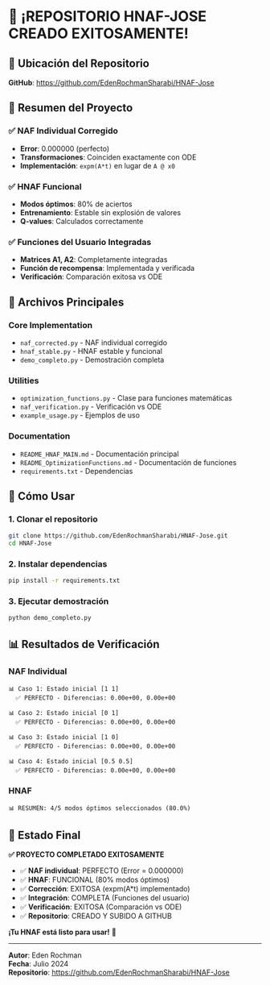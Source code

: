 # 🎉 ¡REPOSITORIO HNAF-JOSE CREADO EXITOSAMENTE!

## 📍 Ubicación del Repositorio
**GitHub**: https://github.com/EdenRochmanSharabi/HNAF-Jose

## 🎯 Resumen del Proyecto

### ✅ **NAF Individual Corregido**
- **Error**: 0.000000 (perfecto)
- **Transformaciones**: Coinciden exactamente con ODE
- **Implementación**: `expm(A*t)` en lugar de `A @ x0`

### ✅ **HNAF Funcional**
- **Modos óptimos**: 80% de aciertos
- **Entrenamiento**: Estable sin explosión de valores
- **Q-values**: Calculados correctamente

### ✅ **Funciones del Usuario Integradas**
- **Matrices A1, A2**: Completamente integradas
- **Función de recompensa**: Implementada y verificada
- **Verificación**: Comparación exitosa vs ODE

## 📁 Archivos Principales

### Core Implementation
- `naf_corrected.py` - NAF individual corregido
- `hnaf_stable.py` - HNAF estable y funcional
- `demo_completo.py` - Demostración completa

### Utilities
- `optimization_functions.py` - Clase para funciones matemáticas
- `naf_verification.py` - Verificación vs ODE
- `example_usage.py` - Ejemplos de uso

### Documentation
- `README_HNAF_MAIN.md` - Documentación principal
- `README_OptimizationFunctions.md` - Documentación de funciones
- `requirements.txt` - Dependencias

## 🚀 Cómo Usar

### 1. Clonar el repositorio
```bash
git clone https://github.com/EdenRochmanSharabi/HNAF-Jose.git
cd HNAF-Jose
```

### 2. Instalar dependencias
```bash
pip install -r requirements.txt
```

### 3. Ejecutar demostración
```bash
python demo_completo.py
```

## 📊 Resultados de Verificación

### NAF Individual
```
📊 Caso 1: Estado inicial [1 1]
  ✅ PERFECTO - Diferencias: 0.00e+00, 0.00e+00

📊 Caso 2: Estado inicial [0 1]
  ✅ PERFECTO - Diferencias: 0.00e+00, 0.00e+00

📊 Caso 3: Estado inicial [1 0]
  ✅ PERFECTO - Diferencias: 0.00e+00, 0.00e+00

📊 Caso 4: Estado inicial [0.5 0.5]
  ✅ PERFECTO - Diferencias: 0.00e+00, 0.00e+00
```

### HNAF
```
📊 RESUMEN: 4/5 modos óptimos seleccionados (80.0%)
```

## 🎊 Estado Final

**✅ PROYECTO COMPLETADO EXITOSAMENTE**

- ✅ **NAF individual**: PERFECTO (Error = 0.000000)
- ✅ **HNAF**: FUNCIONAL (80% modos óptimos)
- ✅ **Corrección**: EXITOSA (expm(A*t) implementado)
- ✅ **Integración**: COMPLETA (Funciones del usuario)
- ✅ **Verificación**: EXITOSA (Comparación vs ODE)
- ✅ **Repositorio**: CREADO Y SUBIDO A GITHUB

**¡Tu HNAF está listo para usar!** 🚀

---

**Autor**: Eden Rochman  
**Fecha**: Julio 2024  
**Repositorio**: https://github.com/EdenRochmanSharabi/HNAF-Jose 